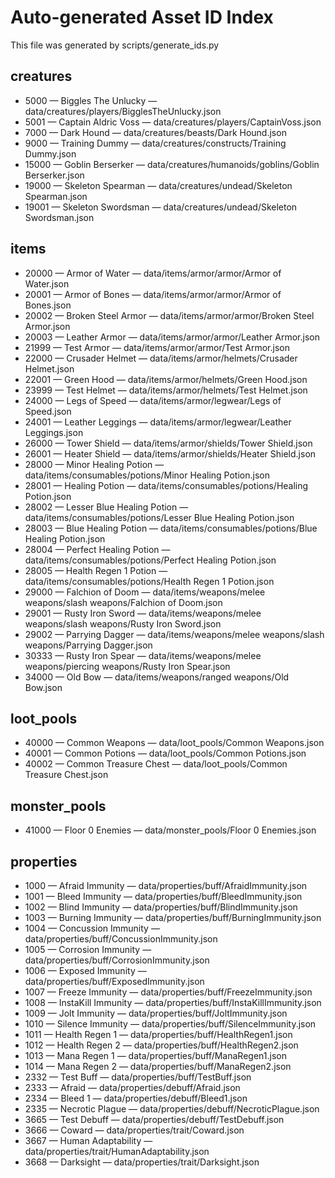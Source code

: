 # Auto-generated Asset ID Index

This file was generated by scripts/generate_ids.py

## creatures

- 5000 — Biggles The Unlucky — data/creatures/players/BigglesTheUnlucky.json
- 5001 — Captain Aldric Voss — data/creatures/players/CaptainVoss.json
- 7000 — Dark Hound — data/creatures/beasts/Dark Hound.json
- 9000 — Training Dummy — data/creatures/constructs/Training Dummy.json
- 15000 — Goblin Berserker — data/creatures/humanoids/goblins/Goblin Berserker.json
- 19000 — Skeleton Spearman — data/creatures/undead/Skeleton Spearman.json
- 19001 — Skeleton Swordsman — data/creatures/undead/Skeleton Swordsman.json

## items

- 20000 — Armor of Water — data/items/armor/armor/Armor of Water.json
- 20001 — Armor of Bones — data/items/armor/armor/Armor of Bones.json
- 20002 — Broken Steel Armor — data/items/armor/armor/Broken Steel Armor.json
- 20003 — Leather Armor — data/items/armor/armor/Leather Armor.json
- 21999 — Test Armor — data/items/armor/armor/Test Armor.json
- 22000 — Crusader Helmet — data/items/armor/helmets/Crusader Helmet.json
- 22001 — Green Hood — data/items/armor/helmets/Green Hood.json
- 23999 — Test Helmet — data/items/armor/helmets/Test Helmet.json
- 24000 — Legs of Speed — data/items/armor/legwear/Legs of Speed.json
- 24001 — Leather Leggings — data/items/armor/legwear/Leather Leggings.json
- 26000 — Tower Shield — data/items/armor/shields/Tower Shield.json
- 26001 — Heater Shield — data/items/armor/shields/Heater Shield.json
- 28000 — Minor Healing Potion — data/items/consumables/potions/Minor Healing Potion.json
- 28001 — Healing Potion — data/items/consumables/potions/Healing Potion.json
- 28002 — Lesser Blue Healing Potion — data/items/consumables/potions/Lesser Blue Healing Potion.json
- 28003 — Blue Healing Potion — data/items/consumables/potions/Blue Healing Potion.json
- 28004 — Perfect Healing Potion — data/items/consumables/potions/Perfect Healing Potion.json
- 28005 — Health Regen 1 Potion — data/items/consumables/potions/Health Regen 1 Potion.json
- 29000 — Falchion of Doom — data/items/weapons/melee weapons/slash weapons/Falchion of Doom.json
- 29001 — Rusty Iron Sword — data/items/weapons/melee weapons/slash weapons/Rusty Iron Sword.json
- 29002 — Parrying Dagger — data/items/weapons/melee weapons/slash weapons/Parrying Dagger.json
- 30333 — Rusty Iron Spear — data/items/weapons/melee weapons/piercing weapons/Rusty Iron Spear.json
- 34000 — Old Bow — data/items/weapons/ranged weapons/Old Bow.json

## loot_pools

- 40000 — Common Weapons — data/loot_pools/Common Weapons.json
- 40001 — Common Potions — data/loot_pools/Common Potions.json
- 40002 — Common Treasure Chest — data/loot_pools/Common Treasure Chest.json

## monster_pools

- 41000 — Floor 0 Enemies — data/monster_pools/Floor 0 Enemies.json

## properties

- 1000 — Afraid Immunity — data/properties/buff/AfraidImmunity.json
- 1001 — Bleed Immunity — data/properties/buff/BleedImmunity.json
- 1002 — Blind Immunity — data/properties/buff/BlindImmunity.json
- 1003 — Burning Immunity — data/properties/buff/BurningImmunity.json
- 1004 — Concussion Immunity — data/properties/buff/ConcussionImmunity.json
- 1005 — Corrosion Immunity — data/properties/buff/CorrosionImmunity.json
- 1006 — Exposed Immunity — data/properties/buff/ExposedImmunity.json
- 1007 — Freeze Immunity — data/properties/buff/FreezeImmunity.json
- 1008 — InstaKill Immunity — data/properties/buff/InstaKillImmunity.json
- 1009 — Jolt Immunity — data/properties/buff/JoltImmunity.json
- 1010 — Silence Immunity — data/properties/buff/SilenceImmunity.json
- 1011 — Health Regen 1 — data/properties/buff/HealthRegen1.json
- 1012 — Health Regen 2 — data/properties/buff/HealthRegen2.json
- 1013 — Mana Regen 1 — data/properties/buff/ManaRegen1.json
- 1014 — Mana Regen 2 — data/properties/buff/ManaRegen2.json
- 2332 — Test Buff — data/properties/buff/TestBuff.json
- 2333 — Afraid — data/properties/debuff/Afraid.json
- 2334 — Bleed 1 — data/properties/debuff/Bleed1.json
- 2335 — Necrotic Plague — data/properties/debuff/NecroticPlague.json
- 3665 — Test Debuff — data/properties/debuff/TestDebuff.json
- 3666 — Coward — data/properties/trait/Coward.json
- 3667 — Human Adaptability — data/properties/trait/HumanAdaptability.json
- 3668 — Darksight — data/properties/trait/Darksight.json

